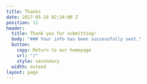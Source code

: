 ```yaml
---
title: Thanks
date: 2017-05-18 02:24:00 Z
position: 11
header:
  title: Thank you for submitting!
  body: "### Your info has been successfully sent."
  button:
    copy: Return to our homepage
    url: "/"
    style: secondary
  width: extend
layout: page
---
```


